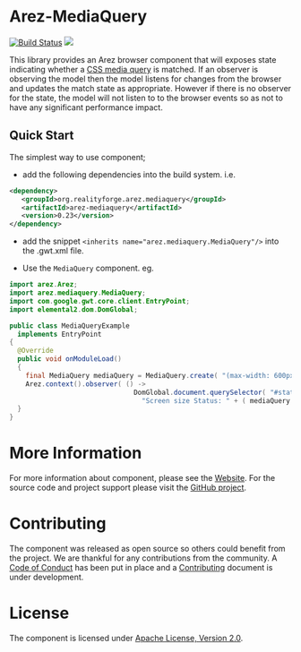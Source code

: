 # Arez-MediaQuery

[![Build Status](https://secure.travis-ci.org/arez/arez-mediaquery.svg?branch=master)](http://travis-ci.org/arez/arez-mediaquery)
[<img src="https://img.shields.io/maven-central/v/org.realityforge.arez.mediaquery/arez-mediaquery.svg?label=latest%20release"/>](http://search.maven.org/#search%7Cga%7C1%7Cg%3A%22org.realityforge.arez.mediaquery%22)

This library provides an Arez browser component that will exposes state indicating whether
a [CSS media query](https://developer.mozilla.org/en-US/docs/Web/CSS/Media_Queries) is matched.
If an observer is observing the model then the model listens for changes from the browser and updates the match state
as appropriate. However if there is no observer for the state, the model will not listen to to the browser events so
as not to have any significant performance impact.

## Quick Start

The simplest way to use component;

* add the following dependencies into the build system. i.e.

```xml
<dependency>
   <groupId>org.realityforge.arez.mediaquery</groupId>
   <artifactId>arez-mediaquery</artifactId>
   <version>0.23</version>
</dependency>
```

* add the snippet `<inherits name="arez.mediaquery.MediaQuery"/>` into the .gwt.xml file.

* Use the `MediaQuery` component. eg.

```java
import arez.Arez;
import arez.mediaquery.MediaQuery;
import com.google.gwt.core.client.EntryPoint;
import elemental2.dom.DomGlobal;

public class MediaQueryExample
  implements EntryPoint
{
  @Override
  public void onModuleLoad()
  {
    final MediaQuery mediaQuery = MediaQuery.create( "(max-width: 600px)" );
    Arez.context().observer( () ->
                               DomGlobal.document.querySelector( "#status" ).textContent =
                                 "Screen size Status: " + ( mediaQuery.matches() ? "Narrow" : "Wide" ) );
  }
}
 ```

# More Information

For more information about component, please see the [Website](https://arez.github.io/mediaquery). For the
source code and project support please visit the [GitHub project](https://github.com/arez/arez-mediaquery).

# Contributing

The component was released as open source so others could benefit from the project. We are thankful for any
contributions from the community. A [Code of Conduct](CODE_OF_CONDUCT.md) has been put in place and
a [Contributing](CONTRIBUTING.md) document is under development.

# License

The component is licensed under [Apache License, Version 2.0](LICENSE).
